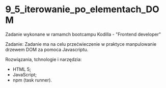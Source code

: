 # 9_5_iterowanie_po_elementach_DOM

Zadanie wykonane w ramamch bootcampu Kodilla - "Frontend developer"

Zadanie:
Zadanie ma na celu przećwieczenie w praktyce manpulowanie drzewem DOM za pomoca Javascriptu.

Rozwiązania, tchnologie i narzędzia:
- HTML 5;
- JavaScript;
- npm (task runner).
